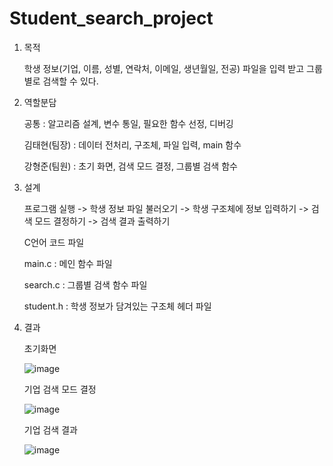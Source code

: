 # Student_search_project
1. 목적

   학생 정보(기업, 이름, 성별, 연락처, 이메일, 생년월일, 전공) 파일을 입력 받고 그룹별로 검색할 수 있다.

2. 역할분담

   공통 : 알고리즘 설계, 변수 통일, 필요한 함수 선정, 디버깅

   김태현(팀장) : 데이터 전처리, 구조체, 파일 입력, main 함수

   강형준(팀원) : 초기 화면, 검색 모드 결정, 그룹별 검색 함수

3. 설계

   프로그램 실행 -> 학생 정보 파일 불러오기 -> 학생 구조체에 정보 입력하기 -> 검색 모드 결정하기 -> 검색 결과 출력하기
   
   C언어 코드 파일

   main.c : 메인 함수 파일

   search.c : 그룹별 검색 함수 파일

   student.h : 학생 정보가 담겨있는 구조체 헤더 파일

4. 결과

   초기화면
   
   ![image](https://user-images.githubusercontent.com/62055003/119252389-e98aec00-bbe6-11eb-9b3a-9f558434feef.png)
   
   기업 검색 모드 결정
   
   ![image](https://user-images.githubusercontent.com/62055003/119252439-3bcc0d00-bbe7-11eb-8863-4d9729380839.png)
   
   기업 검색 결과
   
   ![image](https://user-images.githubusercontent.com/62055003/119252456-4dadb000-bbe7-11eb-875d-04163325e353.png)
